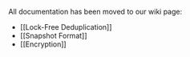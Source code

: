 All documentation has been moved to our wiki page:

* [[Lock-Free Deduplication]]
* [[Snapshot Format]]
* [[Encryption]]
